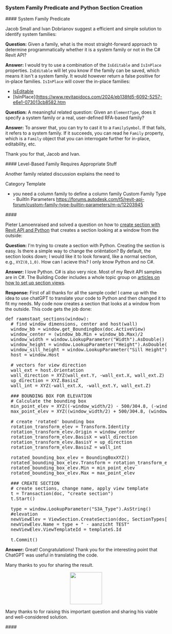 <head>
<meta http-equiv="Content-Type" content="text/html; charset=utf-8">
<link rel="stylesheet" type="text/css" href="bc.css">
<script src="https://cdn.rawgit.com/google/code-prettify/master/loader/run_prettify.js" type="text/javascript"></script>
</head>

<!---

- determine is family system or not?
  https://autodesk.slack.com/archives/C0SR6NAP8/p1691697108465579
  [Q] Given a Family in the API what is the most straight forward approach to determining if the family is a system family or not in C#?
  [A] Jacob Small

- you need a column family to define a column family
  Custom Family Type - BuiltIn Parameters
  https://forums.autodesk.com/t5/revit-api-forum/custom-family-type-builtin-parameters/m-p/12203945

- Create section with Revit API, Python
  creates a section that looks at a window from the outside
  https://forums.autodesk.com/t5/revit-api-forum/create-section-with-revit-api-python/m-p/12211534


twitter:

 @AutodeskRevit #RevitAPI #BIM @DynamoBIM @AutodeskAPS


&ndash; ...

linkedin:

#BIM #DynamoBIM #AutodeskAPS #Revit #API #IFC #SDK #Autodesk #AEC #adsk

the [Revit API discussion forum](http://forums.autodesk.com/t5/revit-api-forum/bd-p/160) thread

<center>
<img src="img/" alt="" title="" width="600"/>
<p style="font-size: 80%; font-style:italic"></p>
</center>

-->

### System Family Predicate and Python Section Creation


####<a name="2"></a> System Family Predicate

Jacob Small and Ivan Dobrianov suggest a efficient and simple solution to identify system families:

**Question:** Given a family, what is the most straight-forward approach to determine programmatically whether it is a system family or not in the C# Revit API?

**Answer:** I would try to use a combination of the `IsEditable` and `IsInPlace` properties.
`IsEditable` will let you know if the family can be saved, which means it isn't a system family.
It would however return a false positive for in-place families.
`IsInPlace` will cover the in-place families:

- [IsEditable](https://www.revitapidocs.com/2024/d7d3ef05-d2bd-b770-47df-96b7fd280f9f.htm)
- [IsInPlace](https://www.revitapidocs.com/2024/eb138fd5-6092-5257-e6e1-073013cb8582.htm

**Question:**  A meaningful related question:
Given an `ElementType`, does it specify a system family or a real, user-defined RFA-based family?

**Answer:** To answer that, you can try to cast it to a `FamilySymbol`.
If that fails, it refers to a system family.
If it succeeds, you can read he `Family` property, which is a `Family` object that you can interrogate further for in-place, editability, etc.

Thank you for that, Jacob and Ivan.

####<a name="3"></a> Level-Based Family Requires Appropriate Stuff

Another family related discussion explains the need to

Category
Template

- you need a  column family to define a column family
Custom Family Type - BuiltIn Parameters
https://forums.autodesk.com/t5/revit-api-forum/custom-family-type-builtin-parameters/m-p/12203945


####<a name="4"></a>

Pieter Lamoenraised and solved a question on how
to [create section with Revit API and Python](https://forums.autodesk.com/t5/revit-api-forum/create-section-with-revit-api-python/m-p/12211534)
that creates a section looking at a window from the outside:

**Question:** I'm trying to create a section with Python.
Creating the section is easy.
Is there a simple way to change the oriëntation?
By default, the section looks down; I would like it to look forward, like a normal section, e.g., `XYZ(0,1,0)`.
How can I acieve this?
I only know Python and no C#.

**Answer:** I love Python. C# is also very nice.
Most of my Revit API samples are in C#.
The Building Coder includes a whole topic group
on [articles on how to set up section views](https://thebuildingcoder.typepad.com/blog/about-the-author.html#5.38).

**Response:**  First of all thanks for all the sample code!
I came up with the idea to use chatGPT to translate your code to Python and then changed it to fit my needs.
My code now creates a section that looks at a window from the outside.
This code gets the job done:

<pre class="prettyprint">
def raamstaat_sections(window):
  # find window dimensions, center and host(wall)
  window_bb = window.get_BoundingBox(doc.ActiveView)
  window_center = (window_bb.Min + window_bb.Max)/2
  window_width = window.LookupParameter("Width").AsDouble()
  window_height = window.LookupParameter("Height").AsDouble()
  window_sill_height = window.LookupParameter("Sill Height").AsDouble()
  host = window.Host

  # vectors for view direction
  wall_ext = host.Orientation
  wall_direction = XYZ(wall_ext.Y, -wall_ext.X, wall_ext.Z)
  up_direction = XYZ.BasisZ
  wall_int = XYZ(-wall_ext.X, -wall_ext.Y, wall_ext.Z)

  ### BOUNDING BOX FOR ELEVATION
  # Calculate the bounding box
  min_point_elev = XYZ((-window_width/2) - 500/304.8, (-window_height/2) - window_sill_height - 750/304.8, -1000/304.8)
  max_point_elev = XYZ((window_width/2) + 500/304.8, (window_height/2) + 1000/304.8, 0)

  # create 'rotated' bounding box
  rotation_transform_elev = Transform.Identity
  rotation_transform_elev.Origin = window_center
  rotation_transform_elev.BasisX = wall_direction
  rotation_transform_elev.BasisY = up_direction
  rotation_transform_elev.BasisZ = wall_int

  rotated_bounding_box_elev = BoundingBoxXYZ()
  rotated_bounding_box_elev.Transform = rotation_transform_elev
  rotated_bounding_box_elev.Min = min_point_elev
  rotated_bounding_box_elev.Max = max_point_elev

  ### CREATE SECTION
  # create sections, change name, apply view template
  t = Transaction(doc, "create section")
  t.Start()

  type = window.LookupParameter("S3A_Type").AsString()
  #elevation
  newViewElev = ViewSection.CreateSection(doc, SectionTypes[1].Id, rotated_bounding_box_elev)
  newViewElev.Name = type + " - aanzicht TEST"
  newViewElev.ViewTemplateId = templateS.Id

  t.Commit()
</pre>

**Answer:** Great! Congratulations!
Thank you for the interesting point that ChatGPT was useful in translating the code.

Many thanks to you for sharing the result.



<center>
<img src="img/.png" alt="" title="" width="100"/> <!-- Pixel Height: 353 Pixel Width: 974 -->
</center>


Many thanks to  for raising this important question and sharing his viable and well-considered solution.

####<a name="4"></a>


